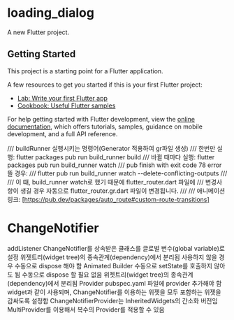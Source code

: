 # loading_dialog

A new Flutter project.

## Getting Started

This project is a starting point for a Flutter application.

A few resources to get you started if this is your first Flutter project:

- [Lab: Write your first Flutter app](https://docs.flutter.dev/get-started/codelab)
- [Cookbook: Useful Flutter samples](https://docs.flutter.dev/cookbook)

For help getting started with Flutter development, view the
[online documentation](https://docs.flutter.dev/), which offers tutorials,
samples, guidance on mobile development, and a full API reference.

/// buildRunner 실행시키는 명령어(Generator 적용하여 gr파일 생성)
/// 한번만 실행: flutter packages pub run build_runner build
/// 바뀔 때마다 실행: flutter packages pub run build_runner watch
/// pub finish with exit code 78 error 뜰 경우:
/// flutter pub run build_runner watch --delete-conflicting-outputs
///
/// 이 떄, build_runner watch로 했기 때문에 flutter_router.dart 파일에
/// 변경사항이 생길 경우 자동으로 flutter_router.gr.dart 파일이 변경됩니다.
///
/// 애니메이션 링크: [https://pub.dev/packages/auto_route#custom-route-transitions]

# ChangeNotifier
addListener
    ChangeNotifier를 상속받은 클래스를 글로벌 변수(global variable)로 설정
    위젯트리(widget tree)의 종속관계(dependency)에서 분리됨
    사용하지 않을 경우 수동으로 dispose 해야 함
Animated Builder
    수동으로 setState를 호출하지 않아도 됨
    수동으로 dispose 할 필요 없음
    위젯트리(widget tree)의 종속관계(dependency)에서 분리됨
Provider
    pubspec.yaml 파일에 provider 추가해야 함
    widget과 같이 사용되며, ChangeNotifier를 이용하는 위젯을 모두 포함하는 위젯을 감싸도록 설정함
    ChangeNotifierProvider는 InheritedWidgets의 간소화 버전임
    MultiProvider를 이용해서 복수의 Provider를 적용할 수 있음